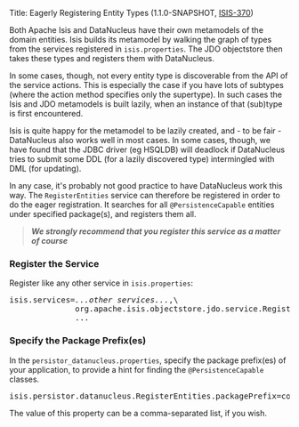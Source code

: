 Title: Eagerly Registering Entity Types (1.1.0-SNAPSHOT, [ISIS-370](https://issues.apache.org/jira/browse/ISIS-370))

Both Apache Isis and DataNucleus have their own metamodels of the domain entities.  Isis builds its metamodel by walking the graph of types from the services registered in `isis.properties`.  The JDO objectstore then takes these types and registers them with DataNucleus.

In some cases, though, not every entity type is discoverable from the API of the service actions.  This is especially the case if you have lots of subtypes (where the action method specifies only the supertype).  In such cases the Isis and JDO metamodels is built lazily, when an instance of that (sub)type is first encountered.

Isis is quite happy for the metamodel to be lazily created, and - to be fair - DataNucleus also works well in most cases.  In some cases, though, we have found that the JDBC driver (eg HSQLDB) will deadlock if DataNucleus tries to submit some DDL (for a lazily discovered type) intermingled with DML (for updating).

In any case, it's probably not good practice to have DataNucleus work this way.  The `RegisterEntities` service can therefore be registered in order to do the eager registration.  It searches for all `@PersistenceCapable` entities under specified package(s), and registers them all.

> ***We strongly recommend that you register this service 
> as a matter of course***

### Register the Service

Register like any other service in `isis.properties`:

<pre>
isis.services=<i>...other services...</i>,\
              org.apache.isis.objectstore.jdo.service.RegisterEntities,\
              ...
</pre>


### Specify the Package Prefix(es)

In the `persistor_datanucleus.properties`, specify the package prefix(es) of your application, to provide a hint for finding the `@PersistenceCapable` classes.  


<pre>
isis.persistor.datanucleus.RegisterEntities.packagePrefix=com.mycompany.dom
</pre>

The value of this property can be a comma-separated list, if you wish.